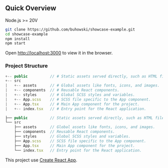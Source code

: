 ## Quick Overview

Node.js >= 20V

```sh
git clone https://github.com/buhowski/showcase-example.git
cd showcase-example
npm install
npm start
```

Open [http://localhost:3000](http://localhost:3000) to view it in the browser.

### Project Structure

```js
+-- public          // # Static assets served directly, such as HTML file
+-- src
|   +-- assets      // # Global assets like fonts, icons, and images.
|   +-- components  // # Reusable React components.
|   +-- styles      // # Global SCSS styles and variables.
|   +-- App.scss    // # SCSS file specific to the App component.
|   +-- App.tsx     // # Main App component for the project.
|   +-- index.tsx   // # Entry point for the React application.
```

```jsx
├── public          // Static assets served directly, such as HTML file, logo, .ico.
└── src
    ├── assets      // Global assets like fonts, icons, and images.
    ├── components  // Reusable React components.
    ├── styles      // Global SCSS styles and variables.
    ├── App.scss    // SCSS file specific to the App component.
    ├── App.tsx     // Main App component for the project.
    └── index.tsx   // Entry point for the React application.
```

This project use [Create React App](https://github.com/facebook/create-react-app).
